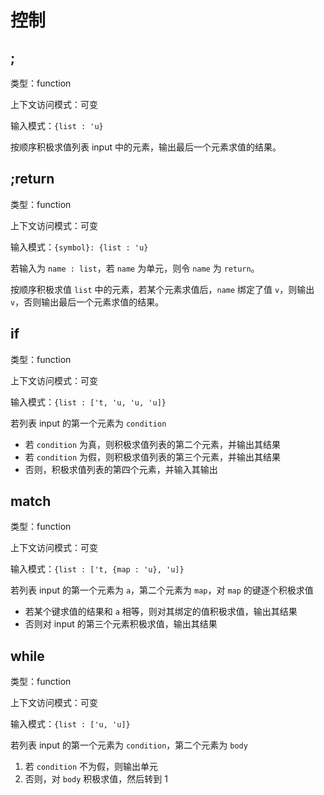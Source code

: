 # 控制

## ;

类型：function

上下文访问模式：可变

输入模式：`{list : 'u}`

按顺序积极求值列表 input 中的元素，输出最后一个元素求值的结果。

## ;return

类型：function

上下文访问模式：可变

输入模式：`{symbol}: {list : 'u}`

若输入为 `name : list`，若 `name` 为单元，则令 `name` 为 `return`。

按顺序积极求值 `list` 中的元素，若某个元素求值后，`name` 绑定了值 `v`，则输出 `v`，否则输出最后一个元素求值的结果。

## if

类型：function

上下文访问模式：可变

输入模式：`{list : ['t, 'u, 'u, 'u]}`

若列表 input 的第一个元素为 `condition`

- 若 `condition` 为真，则积极求值列表的第二个元素，并输出其结果
- 若 `condition` 为假，则积极求值列表的第三个元素，并输出其结果
- 否则，积极求值列表的第四个元素，并输入其输出

## match

类型：function

上下文访问模式：可变

输入模式：`{list : ['t, {map : 'u}, 'u]}`

若列表 input 的第一个元素为 `a`，第二个元素为 `map`，对 `map` 的键逐个积极求值

- 若某个键求值的结果和 `a` 相等，则对其绑定的值积极求值，输出其结果
- 否则对 input 的第三个元素积极求值，输出其结果

## while

类型：function

上下文访问模式：可变

输入模式：`{list : ['u, 'u]}`

若列表 input 的第一个元素为 `condition`，第二个元素为 `body`

1. 若 `condition` 不为假，则输出单元
2. 否则，对 `body` 积极求值，然后转到 1
